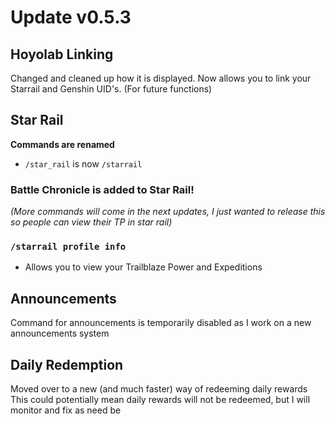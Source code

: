 # Update v0.5.3
## Hoyolab Linking
Changed and cleaned up how it is displayed. Now allows you to link your Starrail and Genshin UID's. (For future functions)

## Star Rail
**Commands are renamed**
- `/star_rail` is now `/starrail`

### Battle Chronicle is added to Star Rail! 
*(More commands will come in the next updates, I just wanted to release this so people can view their TP in star rail)*

### `/starrail profile info `
- Allows you to view your Trailblaze Power and Expeditions

## Announcements
Command for announcements is temporarily disabled as I work on a new announcements system

## Daily Redemption
Moved over to a new (and much faster) way of redeeming daily rewards
This could potentially mean daily rewards will not be redeemed, but I will monitor and fix as need be